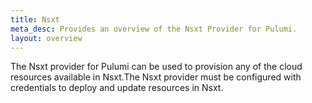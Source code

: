 ```yaml
---
title: Nsxt
meta_desc: Provides an overview of the Nsxt Provider for Pulumi.
layout: overview
---
```


The Nsxt provider for Pulumi can be used to provision any of the cloud resources available in Nsxt.The Nsxt provider must be configured with credentials to deploy and update resources in Nsxt.